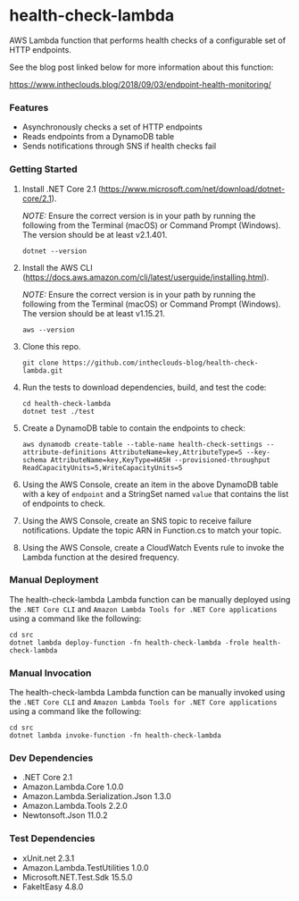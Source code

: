 # health-check-lambda

AWS Lambda function that performs health checks of a configurable set of HTTP endpoints.

See the blog post linked below for more information about this function:

https://www.intheclouds.blog/2018/09/03/endpoint-health-monitoring/

### Features

* Asynchronously checks a set of HTTP endpoints
* Reads endpoints from a DynamoDB table
* Sends notifications through SNS if health checks fail

### Getting Started

1. Install .NET Core 2.1 (https://www.microsoft.com/net/download/dotnet-core/2.1). 

    *NOTE:* Ensure the correct version is in your path by running the following from the Terminal (macOS) or Command Prompt (Windows). The version should be at least v2.1.401.

    ```
    dotnet --version
    ```

2. Install the AWS CLI (https://docs.aws.amazon.com/cli/latest/userguide/installing.html). 
    
    *NOTE:* Ensure the correct version is in your path by running the following from the Terminal (macOS) or Command Prompt (Windows). The version should be at least v1.15.21.

    ```
    aws --version
    ```

3. Clone this repo.

    ```
    git clone https://github.com/intheclouds-blog/health-check-lambda.git
    ```

4. Run the tests to download dependencies, build, and test the code:

    ```
    cd health-check-lambda
    dotnet test ./test
    ```

5. Create a DynamoDB table to contain the endpoints to check:

    ```
    aws dynamodb create-table --table-name health-check-settings --attribute-definitions AttributeName=key,AttributeType=S --key-schema AttributeName=key,KeyType=HASH --provisioned-throughput ReadCapacityUnits=5,WriteCapacityUnits=5
    ```

6. Using the AWS Console, create an item in the above DynamoDB table with a key of `endpoint` and a StringSet named `value` that contains the list of endpoints to check.

7. Using the AWS Console, create an SNS topic to receive failure notifications. Update the topic ARN in Function.cs to match your topic.

8. Using the AWS Console, create a CloudWatch Events rule to invoke the Lambda function at the desired frequency.

### Manual Deployment

The health-check-lambda Lambda function can be manually deployed using the `.NET Core CLI` and `Amazon Lambda Tools for .NET Core applications` using a command like the following:

```
cd src
dotnet lambda deploy-function -fn health-check-lambda -frole health-check-lambda
```

### Manual Invocation

The health-check-lambda Lambda function can be manually invoked using the `.NET Core CLI` and `Amazon Lambda Tools for .NET Core applications` using a command like the following:

```
cd src
dotnet lambda invoke-function -fn health-check-lambda
```

### Dev Dependencies

* .NET Core 2.1
* Amazon.Lambda.Core 1.0.0
* Amazon.Lambda.Serialization.Json 1.3.0
* Amazon.Lambda.Tools 2.2.0
* Newtonsoft.Json 11.0.2

### Test Dependencies

* xUnit.net 2.3.1
* Amazon.Lambda.TestUtilities 1.0.0
* Microsoft.NET.Test.Sdk 15.5.0
* FakeItEasy 4.8.0